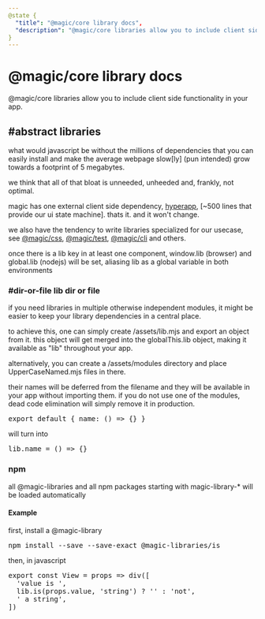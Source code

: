 ```yaml
---
@state {
  "title": "@magic/core library docs",
  "description": "@magic/core libraries allow you to include client side functionality in your app."
}
---
```


# @magic/core library docs

@magic/core libraries allow you to include client side functionality in your app.

## #abstract libraries

what would javascript be without the millions of dependencies
that you can easily install and make the average webpage
slow[ly] (pun intended) grow towards a footprint of 5 megabytes.

we think that all of that bloat is unneeded, unheeded and, frankly, not optimal.

magic has one external client side dependency,
[hyperapp](https://github.com/jorgebucaran/hyperapp/),
 [~500 lines that provide our ui state machine]. thats it. and it won't change.

we also have the tendency to write libraries specialized for our usecase, see
[@magic/css](https://github.com/magic/css),
 [@magic/test](https://github.com/magic/test),
 [@magic/cli](https://github.com/magic/cli)
and others.

once there is a lib key in at least one component,
window.lib (browser) and global.lib (nodejs) will be set,
aliasing lib as a global variable in both environments

### #dir-or-file lib dir or file

if you need libraries in multiple otherwise independent modules,
it might be easier to keep your library dependencies in a central place.

to achieve this, one can simply create /assets/lib.mjs and export an object from it.
this object will get merged into the globalThis.lib object,
making it available as "lib" throughout your app.

alternatively, you can create a /assets/modules directory
and place UpperCaseNamed.mjs files in there.

their names will be deferred from the filename
and they will be available in your app without importing them.
if you do not use one of the modules,
dead code elimination will simply remove it in production.

<Pre>export default { name: () => {} }</Pre>

will turn into

<Pre>lib.name = () => {}</Pre>

### npm

all @magic-libraries and all npm packages starting with magic-library-* will be loaded automatically

#### Example

first, install a @magic-library

<Pre>
npm install --save --save-exact @magic-libraries/is
</Pre>

then, in javascript

<Pre>
export const View = props => div([
  'value is ',
  lib.is(props.value, 'string') ? '' : 'not',
  ' a string',
])
</Pre>

<LibraryList></LibraryList>
